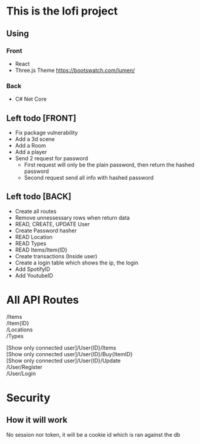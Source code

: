 # This is the lofi project
## Using
### Front
- React
- Three.js
Theme https://bootswatch.com/lumen/

### Back
- C# Net Core


## Left todo [FRONT]
- Fix package vulnerability
- Add a 3d scene
- Add a Room
- Add a player
- Send 2 request for password
  - First request will only be the plain password, then return the hashed password
  - Second request send all info with hashed password


## Left todo [BACK]
- Create all routes
- Remove unnessessary rows when return data
- READ, CREATE, UPDATE User
- Create Password hasher
- READ Location
- READ Types
- READ Items/Item{ID}
- Create transactions (Inside user)
- Create a login table which shows the ip, the login
- Add SpotifyID
- Add YoutubeID

# All API Routes
/Items\
/Item{ID}\
/Locations\
/Types

[Show only connected user]/User{ID}/Items\
[Show only connected user]/User{ID}/Buy{ItemID}\
[Show only connected user]/User{ID}/Update\
/User/Register\
/User/Login


# Security
## How it will work
No session nor token, it will be a cookie id which is ran against the db



